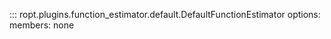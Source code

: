 ::: ropt.plugins.function_estimator.default.DefaultFunctionEstimator
    options:
        members: none
